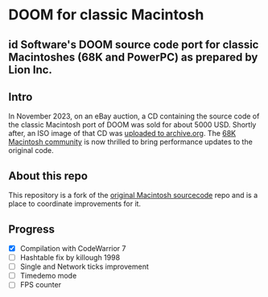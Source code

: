 # DOOM for classic Macintosh 

## id Software's DOOM source code port for classic Macintoshes (68K and PowerPC) as prepared by Lion Inc.

## Intro
In November 2023, on an eBay auction, a CD containing the source code of the classic Macintosh port of DOOM was sold for about 5000 USD. 
Shortly after, an ISO image of that CD was [uploaded to archive.org](https://archive.org/details/doom-mac-source).
The [68K Macintosh community](https://68kmla.org/) is now thrilled to bring performance updates to the original code.

## About this repo
This repository is a fork of the [original Macintosh sourcecode](https://github.com/fluddsskark/DOOM-Mac-src) repo and is a place to coordinate improvements for it.

## Progress
- [x] Compilation with CodeWarrior 7
- [ ] Hashtable fix by killough 1998
- [ ] Single and Network ticks improvement
- [ ] Timedemo mode
- [ ] FPS counter
